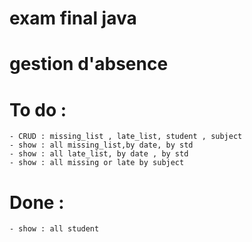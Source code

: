 # exam final java

# gestion d'absence

# To do : 
    - CRUD : missing_list , late_list, student , subject 
    - show : all missing_list,by date, by std
    - show : all late_list, by date , by std 
    - show : all missing or late by subject

# Done : 
    - show : all student